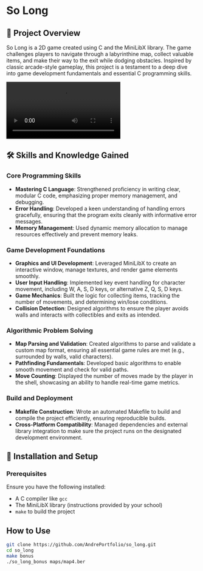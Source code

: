 # So Long

## 🚀 Project Overview
So Long is a 2D game created using C and the MiniLibX library. The game challenges players to navigate through a labyrinthine map, collect valuable items, and make their way to the exit while dodging obstacles. Inspired by classic arcade-style gameplay, this project is a testament to a deep dive into game development fundamentals and essential C programming skills.

![Game Preview](https://github.com/AndrePortfolio/so_long/blob/main/so_long.mov)

## 🛠 Skills and Knowledge Gained
### Core Programming Skills
- **Mastering C Language**: Strengthened proficiency in writing clear, modular C code, emphasizing proper memory management, and debugging.
- **Error Handling**: Developed a keen understanding of handling errors gracefully, ensuring that the program exits cleanly with informative error messages.
- **Memory Management**: Used dynamic memory allocation to manage resources effectively and prevent memory leaks.

### Game Development Foundations
- **Graphics and UI Development**: Leveraged MiniLibX to create an interactive window, manage textures, and render game elements smoothly.
- **User Input Handling**: Implemented key event handling for character movement, including W, A, S, D keys, or alternative Z, Q, S, D keys.
- **Game Mechanics**: Built the logic for collecting items, tracking the number of movements, and determining win/lose conditions.
- **Collision Detection**: Designed algorithms to ensure the player avoids walls and interacts with collectibles and exits as intended.

### Algorithmic Problem Solving
- **Map Parsing and Validation**: Created algorithms to parse and validate a custom map format, ensuring all essential game rules are met (e.g., surrounded by walls, valid characters).
- **Pathfinding Fundamentals**: Developed basic algorithms to enable smooth movement and check for valid paths.
- **Move Counting**: Displayed the number of moves made by the player in the shell, showcasing an ability to handle real-time game metrics.

### Build and Deployment
- **Makefile Construction**: Wrote an automated Makefile to build and compile the project efficiently, ensuring reproducible builds.
- **Cross-Platform Compatibility**: Managed dependencies and external library integration to make sure the project runs on the designated development environment.

## 📜 Installation and Setup

### Prerequisites
Ensure you have the following installed:
- A C compiler like `gcc`
- The MiniLibX library (instructions provided by your school)
- `make` to build the project

## How to Use
   ```bash
   git clone https://github.com/AndrePortfolio/so_long.git
   cd so_long
   make bonus
   ./so_long_bonus maps/map4.ber
   ```
